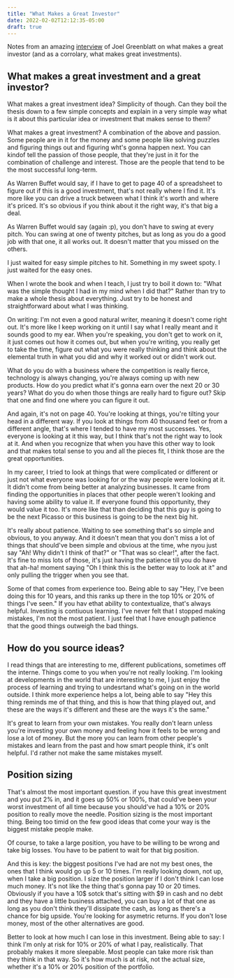 ```yaml
---
title: "What Makes a Great Investor"
date: 2022-02-02T12:12:35-05:00
draft: true
---
```


Notes from an amazing [interview](https://www.youtube.com/watch?v=8ZiLLjtAtyU&t=137s) of Joel Greenblatt on what makes a great investor (and as a corrolary, what makes great investments).

## What makes a great investment and a great investor?

What makes a great investment idea? Simplicity of though. Can they boil the thesis down to a few simple concepts and explain in a very simple way what is it about this particular idea or investment that makes sense to them?

What makes a great investment? A combination of the above and passion. Some people are in it for the money and some people like solving puzzles and figuring things out and figuring wht's gonna happen next. You can kindof tell the passion of those people, that they're just in it for the combination of challenge and interest. Those are the people that tend to be the most successful long-term.

As Warren Buffet would say, if I have to get to page 40 of a spreadsheet to figure out if this is a good investment, that's not really where I find it. It's more like you can drive a truck between what I think it's worth and where it's priced. It's so obvious if you think about it the right way, it's that big a deal.

As Warren Buffet would say (again :p), you don't have to swing at every pitch. You can swing at one of twenty pitches, but as long as you do a good job with that one, it all works out. It doesn't matter that you missed on the others.

I just waited for easy simple pitches to hit. Something in my sweet spoty. I just waited for the easy ones.

When I wrote the book and when I teach, I just try to boil it down to: "What was the simple thought I had in my mind when I did that?" Rather than try to make a whole thesis about everything. Just try to be honest and straightforward about what I was thinking.

On writing: I'm not even a good natural writer, meaning it doesn't come right out. It's more like I keep working on it until I say what I really meant and it sounds good to my ear. When you're speaking, you don't get to work on it, it just comes out how it comes out, but when you're writing, you really get to take the time, figure out what you were really thinking and think about the elemental truth in what you did and why it worked out or didn't work out.

What do you do with a business where the competition is really fierce, technology is always changing, you're always coming up with new products. How do you predict  what it's gonna earn over the next 20 or 30 years? What do you do when those things are really hard to figure out? Skip that one and find one where you can figure it out.

And again, it's not on page 40. You're looking at things, you're tilting your head in a different way. If you look at things from 40 thousand feet or from a different angle, that's where I tended to have my most successes. Yes, everyone is looking at it this way, but I think that's not the right way to look at it. And when you recognize that when you have this other way to look and that makes total sense to you and all the pieces fit, I think those are the great opportunities.

In my career, I tried to look at things that were complicated or different or just not what everyone was looking for or the way people were looking at it. It didn't come from being better at analyzing businesses. It came from finding the opportunities in places that other people weren't looking and having some ability to value it. If everyone found this opportunity, they would value it too. It's more like that than deciding that this guy is going to be the next Picasso or this business is going to be the next big hit.

It's really about patience. Waiting to see something that's so simple and obvious, to you anyway. And it doesn't mean that you don't miss a lot of things that should've been simple and obvious at the time, whe nyou just say "Ah! Why didn't I think of that?" or "That was so clear!", after the fact. It's fine to miss lots of those, it's just having the patience till you do have that ah-ha! moment saying "Oh I think this is the better way to look at it" and only pulling the trigger when you see that.

Some of that comes from experience too. Being able to say "Hey, I've been doing this for 10 years, and this ranks up there in the top 10% or 20% of things I've seen." If you hav ethat ability to contextualize, that's always helpful. Investing is contiuous learning. I've never felt that I stopped making mistakes, I'm not the most patient. I just feel that I have enough patience that the good things outweigh the bad things. 

## How do you source ideas?

I read things that are interesting to me, different publications, sometimes off the interne. Things come to you when you're not really looking. I'm looking at developments in the world that are interesting to me, I just enjoy the process of learning and trying to undesrtand what's going on in the world outside. I think more experience helps a lot, being able to say "Hey this thing reminds me of that thing, and this is how that thing played out, and these are the ways it's different and these are the ways it's the same."

It's great to learn from your own mistakes. You really don't learn unless you're investing your own money and feeling how it feels to be wrong and lose a lot of money. But the more you can learn from other people's mistakes and learn from the past and how smart people think, it's onlt helpful. I'd rather not make the same mistakes myself.

## Position sizing

That's almost the most important question. if you have this great investment and you put 2% in, and it goes up 50% or 100%, that could've been your worst investment of all time because you should've had a 10% or 20% position to really move the needle. Position sizing is the most important thing. Being too timid on the few good ideas that come your way is the biggest mistake people make.

Of course, to take a large position, you have to be willing to be wrong and take big losses. You have to be patient to wait for that big position.

And this is key: the biggest positions I've had are not my best ones, the ones that I think would go up 5 or 10 times. I'm really looking down, not up, when I take a big position. I size the position larger if I don't think I can lose much money. It's not like the thing that's gonna pay 10 or 20 times. Obviously if you have a 10$ sotck that's sitting with $9 in cash and no debt and they have a little business attached, you can buy a lot of that one as long as you don't think they'll dissipate the cash, as long as there's a chance for big upside. You're looking for asymetric returns. If you don't lose money, most of the other alternatives are good.

Better to look at how much I can lose in this investment. Being able to say: I think I'm only at risk for 10% or 20% of what I pay, realistically. That probably makes it more sleepable. Most people can take more risk than they think in that way. So it's how much is at risk, not the actual size, whether it's a 10% or 20% position of the portfolio.